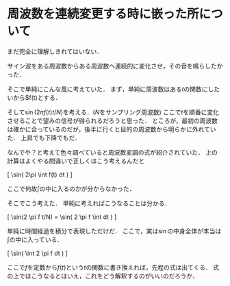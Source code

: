 周波数を連続変更する時に嵌った所について
=======================


まだ完全に理解しきれてはいない．

サイン波をある周波数からある周波数へ連続的に変化させ，その音を鳴らしたかった．

そこで単純にこんな風に考えていた．
まず，単純に周波数はある$t$の関数にしたいから$f(t)とする．

そして$\sin(2 \pi f(t) t / N)$を考える．($N$をサンプリング周波数)
ここで$t$を順番に変化させることで望みの信号が得られるだろうと思った．
ところが，最初の周波数は確かに合っているのだが，後半に行くと目的の周波数から明らかに外れていた．
上昇でも下降でもだ．



なんでや？と考えて色々調べていると周波数変調の式が紹介されていた．
上の計算はよくやる間違いで正しくはこう考えるんだと

\[
\sin( 2\pi \int f(t) dt )
\]

ここで何故$\int$の中に入るのかが分からなかった．

そこでこう考えた．
単純に考えればこうなることは分かる．

\[
\sin(2 \pi f t/N) = \sin( 2 \pi f \int dt )
\]

単純に時間経過を積分で表現しただけだ．
ここで，実は$\sin$の中身全体が本当は$\int$の中に入っている．

\[
\sin( \int 2 \pi f dt )
\]

ここで$f$を定数から$f(t)$という$t$の関数に書き換えれば，先程の式は出てくる．
式の上ではこうなるとはいえ，これをどう解釈するのがいいのだろうか．

